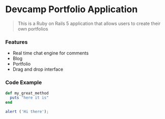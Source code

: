 # Devcamp Portfolio Application

> This is a Ruby on Rails 5 application that allows users to create their own portfolios

### Features

- Real time chat engine for comments
- Blog
- Portfolio
- Drag and drop interface
 
### Code Example

```ruby
def my_great_method
  puts "here it is"
end
```

```javascript
alert ('Hi there');
```